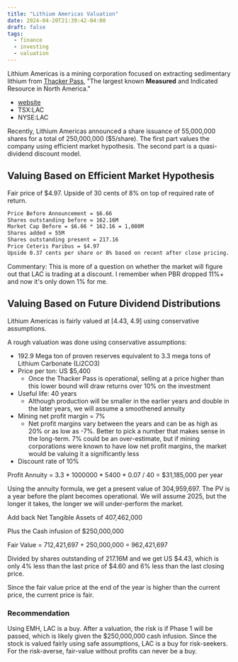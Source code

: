 ```yaml
---
title: "Lithium Americas Valuation"
date: 2024-04-20T21:39:42-04:00
draft: false
tags:
  - finance
  - investing
  - valuation
---
```


Lithium Americas is a mining corporation focused on extracting sedimentary lithium from [Thacker Pass](https://lithiumamericas.com/thacker-pass/overview/default.aspx), "The largest known **Measured** and Indicated Resource in North America."

- [website](https://lithiumamericas.com/investor/overview/default.aspx)
- TSX:LAC
- NYSE:LAC

Recently, Lithium Americas announced a share issuance of 55,000,000 shares for a total of 250,000,000 ($5/share). The first part values the company using efficient market hypothesis. The second part is a quasi-dividend discount model.

## Valuing Based on Efficient Market Hypothesis

Fair price of $4.97. Upside of 30 cents of 8% on top of required rate of return.

```txt
Price Before Announcement = $6.66
Shares outstanding before = 162.16M
Market Cap Before = $6.66 * 162.16 = 1,080M
Shares added = 55M
Shares outstanding present = 217.16
Price Ceteris Paribus = $4.97
Upside 0.37 cents per share or 8% based on recent after close pricing.
```

Commentary: This is more of a question on whether the market will figure out that LAC is trading at a discount. I remember when PBR dropped 11%+ and now it's only down 1% for me.

## Valuing Based on Future Dividend Distributions

Lithium Americas is fairly valued at \[4.43, 4.9] using conservative assumptions.

A rough valuation was done using conservative assumptions:

- 192.9 Mega ton of proven reserves equivalent to 3.3 mega tons of Lithium Carbonate (Li2CO3)
- Price per ton: US $5,400
  - Once the Thacker Pass is operational, selling at a price higher than this lower bound will draw returns over 10% on the investment
- Useful life: 40 years
  - Although production will be smaller in the earlier years and double in the later years, we will assume a smoothened annuity
- Mining net profit margin = 7%
  - Net profit margins vary between the years and can be as high as 20% or as low as -7%. Better to pick a number that makes sense in the long-term. 7% could be an over-estimate, but if mining corporations were known to have low net profit margins, the market would be valuing it a significantly less
- Discount rate of 10%

Profit Annuity = 3.3 \* 1000000 \* 5400 \* 0.07 / 40 = $31,185,000 per year

Using the annuity formula, we get a present value of 304,959,697. The PV is a year before the plant becomes operational. We will assume 2025, but the longer it takes, the longer we will under-perform the  market.

Add back Net Tangible Assets of 407,462,000

Plus the Cash infusion of $250,000,000

Fair Value = 712,421,697 + 250,000,000
= 962,421,697

Divided by shares outstanding of 217.16M and we get US $4.43, which is only 4% less than the last price of $4.60 and 6% less than the last closing price.

Since the fair value price at the end of the year is higher than the current price, the current price is fair.

### Recommendation

Using EMH, LAC is a buy. After a valuation, the risk is if Phase 1 will be passed, which is likely given the $250,000,000 cash infusion. Since the stock is valued fairly using safe assumptions, LAC is a buy for risk-seekers. For the risk-averse, fair-value without profits can never be a buy.
